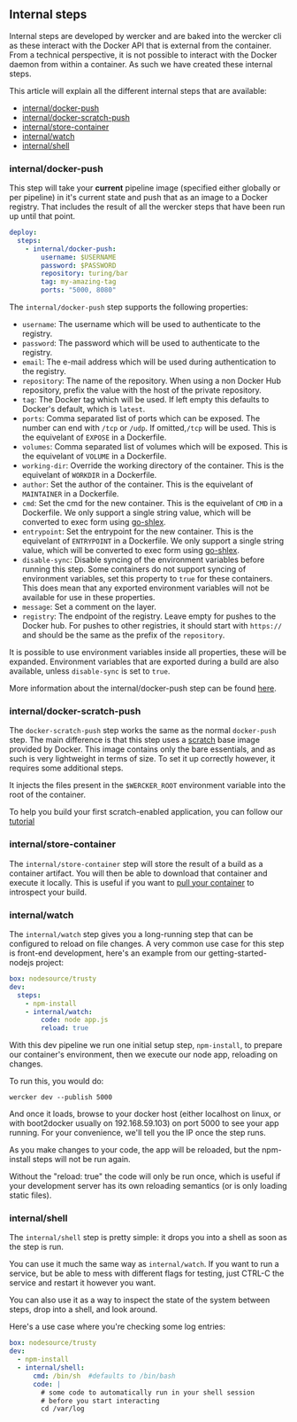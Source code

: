 ## Internal steps
Internal steps are developed by wercker and are baked into the wercker cli as
these interact with the Docker API that is external from the container. From a 
technical perspective, it is not possible to interact with the Docker daemon
from within a container. As such we have created these internal steps.

This article will explain all the different internal steps that are available:

* [internal/docker-push](#docker-push)
* [internal/docker-scratch-push](#scratch-push)
* [internal/store-container](#store-container)
* [internal/watch](#internal-watch)
* [internal/shell](#internal-shell)

### <a name="docker-push"></a>internal/docker-push

This step will take your **current** pipeline image (specified either globally
or per pipeline) in it's current state and push that as an image to a Docker
registry. That includes the result of all the wercker steps that have been run
up until that point.

```yaml
deploy:
  steps:
    - internal/docker-push:
        username: $USERNAME
        password: $PASSWORD
        repository: turing/bar
        tag: my-amazing-tag
        ports: "5000, 8080"
```

The `internal/docker-push` step supports the following properties:

- `username`: The username which will be used to authenticate to the registry.
- `password`: The password which will be used to authenticate to the registry.
- `email`: The e-mail address which will be used during authentication to the
  registry.
- `repository`: The name of the repository. When using a non Docker Hub
  repository, prefix the value with the host of the private repository.
- `tag`: The Docker tag which will be used. If left empty this defaults to
  Docker's default, which is `latest`.
- `ports`: Comma separated list of ports which can be exposed. The number can
  end with `/tcp` or `/udp`. If omitted,`/tcp` will be used. This is the
  equivelant of `EXPOSE` in a Dockerfile.
- `volumes`: Comma separated list of volumes which will be exposed. This is the
  equivelant of `VOLUME` in a Dockerfile.
- `working-dir`: Override the working directory of the container. This is the
  equivelant of `WORKDIR` in a Dockerfile.
- `author`: Set the author of the container. This is the equivelant of
  `MAINTAINER` in a Dockerfile.
- `cmd`: Set the cmd for the new container. This is the equivelant of `CMD` in
  a Dockerfile. We only support a single string value, which will be converted
  to exec form using [go-shlex](https://github.com/flynn-archive/go-shlex).
- `entrypoint`: Set the entrypoint for the new container. This is the
  equivelant of `ENTRYPOINT` in a Dockerfile. We only support a single string
  value, which will be converted to exec form using [go-shlex](https://github.com/flynn-archive/go-shlex).
- `disable-sync`: Disable syncing of the environment variables before running
  this step. Some containers do not support syncing of environment variables,
  set this property to `true` for these containers. This does mean that any
  exported environment variables will not be available for use in these
  properties.
- `message`: Set a comment on the layer.
- `registry`: The endpoint of the registry. Leave empty for pushes to the
  Docker hub. For pushes to other registries, it should start with `https://`
  and should be the same as the prefix of the `repository`.

It is possible to use environment variables inside all properties, these will
be expanded. Environment variables that are exported during a build are also
available, unless `disable-sync` is set to `true`.

More information about the internal/docker-push step can be found
[here](/docs/containers/pushing-containers.html).

### <a name="scratch-push" class="anchor"></a>internal/docker-scratch-push

The `docker-scratch-push` step works the same as the normal `docker-push` step.
The main difference is that this step uses a
[scratch](https://docs.docker.com/articles/baseimages/) base image provided by
Docker. This image contains only the bare essentials, and as such is very
lightweight in terms of size. To set it up correctly however, it requires some
additional steps.

It injects the files present in the `$WERCKER_ROOT` environment variable into
the root of the container.

To help you build your first scratch-enabled application, you can follow our
[tutorial](/quickstarts/advanced/building-minimal-containers-with-go.html)

### <a name="store-container" class="anchor"></a>internal/store-container
The `internal/store-container` step will store the result of a build as a
container artifact. You will then be able to download that container and
execute it locally.  This is useful if you want to [pull your
container](/docs/using-the-cli/pulling-containers.html) to introspect your
build.

### <a name="internal-watch" class="anchor"></a>internal/watch
The `internal/watch` step gives you a long-running step that can be configured
to reload on file changes. A very common use case for this step is front-end
development, here's an example from our getting-started-nodejs project:

```yaml
box: nodesource/trusty
dev:
  steps:
    - npm-install
    - internal/watch:
        code: node app.js
        reload: true
```

With this dev pipeline we run one initial setup step, `npm-install`, to prepare
our container's environment, then we execute our node app, reloading on changes.

To run this, you would do:

```no-highlight
wercker dev --publish 5000
```

And once it loads, browse to your docker host (either localhost on linux, or
with boot2docker usually  on 192.168.59.103) on port 5000 to see your app running.
For your convenience, we'll tell you the IP once the step runs.

As you make changes to your code, the app will be reloaded, but the npm-install
steps will not be run again.

Without the "reload: true" the code will only be run once, which is useful if
your development server has its own reloading semantics (or is only loading
static files).

### <a name="internal-shell" class="anchor"></a>internal/shell
The `internal/shell` step is pretty simple: it drops you into a shell as soon
as the step is run.

You can use it much the same way as `internal/watch`. If you want to run a
service, but be able to mess with different flags for testing, just CTRL-C the
service and restart it however you want.

You can also use it as a way to inspect the state of the system between steps,
drop into a shell, and look around.

Here's a use case where you're checking some log entries:

```yaml
box: nodesource/trusty
dev:
  - npm-install
  - internal/shell:
      cmd: /bin/sh  #defaults to /bin/bash
      code: |
        # some code to automatically run in your shell session
        # before you start interacting
        cd /var/log
```


